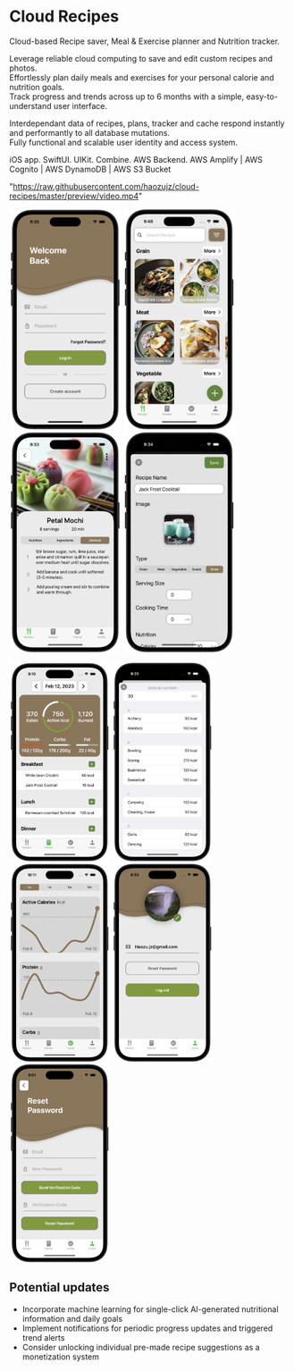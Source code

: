 # Cloud Recipes

Cloud-based Recipe saver, Meal & Exercise planner and Nutrition tracker.

Leverage reliable cloud computing to save and edit custom recipes and photos.  
Effortlessly plan daily meals and exercises for your personal calorie and nutrition goals.  
Track progress and trends across up to 6 months with a simple, easy-to-understand user interface.  

Interdependant data of recipes, plans, tracker and cache respond instantly and performantly to all database mutations.   
Fully functional and scalable user identity and access system.

iOS app. SwiftUI. UIKit. Combine. AWS Backend.
AWS Amplify | AWS Cognito | AWS DynamoDB | AWS S3 Bucket 

"https://raw.githubusercontent.com/haozujz/cloud-recipes/master/preview/video.mp4"

<img src="https://raw.githubusercontent.com/haozujz/cloud-recipes/master/preview/p1.png" width="200"/> <img src="https://raw.githubusercontent.com/haozujz/cloud-recipes/master/preview/p2.png" width="200"/> <img src="https://raw.githubusercontent.com/haozujz/cloud-recipes/master/preview/p3.png" width="200"/> <img src="https://raw.githubusercontent.com/haozujz/cloud-recipes/master/preview/p4.png" width="200"/>

<img src="https://raw.githubusercontent.com/haozujz/cloud-recipes/master/preview/p5.png" width="180"/> <img src="https://raw.githubusercontent.com/haozujz/cloud-recipes/master/preview/p6.png" width="180"/> <img src="https://raw.githubusercontent.com/haozujz/cloud-recipes/master/preview/p7.png" width="180"/> <img src="https://raw.githubusercontent.com/haozujz/cloud-recipes/master/preview/p8.png" width="180"/> <img src="https://raw.githubusercontent.com/haozujz/cloud-recipes/master/preview/p9.png" width="180"/>


## Potential updates

 - Incorporate machine learning for single-click AI-generated nutritional information and daily goals
 - Implement notifications for periodic progress updates and triggered trend alerts
 - Consider unlocking individual pre-made recipe suggestions as a monetization system

